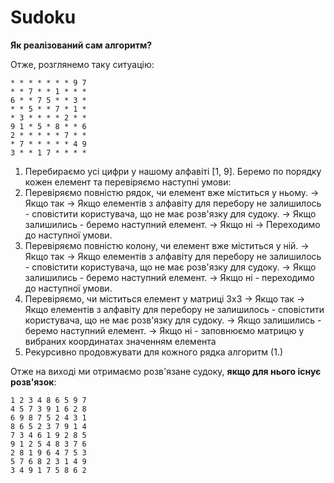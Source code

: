 # Sudoku
**Як реалізований сам алгоритм?**

Отже, розглянемо таку ситуацію:
```
* * * * * * * 9 7
* * 7 * * 1 * * *
6 * * 7 5 * * 3 *
* * 5 * * 7 * 1 *
* 3 * * * * 2 * *
9 1 * 5 * 8 * * 6
2 * * * * * 7 * *
* 7 * * * * * 4 9
3 * * 1 7 * * * *
```

1. Перебираємо усі цифри у нашому алфавіті [1, 9]. Беремо по порядку кожен елемент та перевіряємо наступні умови:
  1. Перевіряємо повністю рядок, чи елемент вже міститься у ньому. 
    -> Якщо так
      -> Якщо елементів з алфавіту для перебору не залишилось - сповістити користувача, що не має розв'язку для судоку.
      -> Якщо залишились - беремо наступний елемент.
    -> Якщо ні
      -> Переходимо до наступної умови.
  2. Перевіряємо повністю колону, чи елемент вже міститься у ній.
    -> Якщо так
      -> Якщо елементів з алфавіту для перебору не залишилось - сповістити користувача, що не має розв'язку для судоку.
      -> Якщо залишились - беремо наступний елемент.
    -> Якщо ні - переходимо до наступної умови.
  3. Перевіряємо, чи міститься елемент у матриці 3х3
    -> Якщо так
      -> Якщо елементів з алфавіту для перебору не залишилось - сповістити користувача, що не має розв'язку для судоку.
      -> Якщо залишились - беремо наступний елемент.
    -> Якщо ні - заповнюємо матрицю у вибраних координатах значенням елемента
2. Рекурсивно продовжувати для кожного рядка алгоритм (1.) 

Отже на виході ми отримаємо розв'язане судоку, **якщо для нього існує розв'язок**:

```
1 2 3 4 8 6 5 9 7 
4 5 7 3 9 1 6 2 8 
6 9 8 7 5 2 4 3 1 
8 6 5 2 3 7 9 1 4 
7 3 4 6 1 9 2 8 5 
9 1 2 5 4 8 3 7 6 
2 8 1 9 6 4 7 5 3 
5 7 6 8 2 3 1 4 9 
3 4 9 1 7 5 8 6 2 
```
